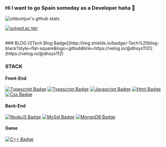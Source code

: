 ### Hi I want to go Spain someday as a Developer haha 👋

<!--
**ohbumjun/ohbumjun** is a ✨ _special_ ✨ repository because its `README.md` (this file) appears on your GitHub profile.

Here are some ideas to get you started:

- 🔭 I’m currently working on ...
- 🌱 I’m currently learning ...
- 👯 I’m looking to collaborate on ...
- 🤔 I’m looking for help with ...
- 💬 Ask me about ...
- 📫 How to reach me: ...
- 😄 Pronouns: ...
- ⚡ Fun fact: ...
-->

![ohbumjun's github stats](https://github-readme-stats.vercel.app/api?username=ohbumjun&show_icons=true)

[![solved.ac tier](http://mazassumnida.wtf/api/generate_badge?boj=dhsys112)](https://solved.ac/dhsys112)

<br/>
### BLOG
 [![Tech Blog Badge](http://img.shields.io/badge/-Tech%20blog-black?style=flat-square&logo=github&link=https://velog.io/@dhsys112)](https://velog.io/@dhsys112)

### STACK
#### Front-End
[![Typescript Badge](https://img.shields.io/badge/React-blue?style=flat-square&logo=react)](https://velog.io/@dhsys112)
[![Typescript Badge](https://img.shields.io/badge/Typescript-lightblue?style=flat-square&logo=typescript)](https://velog.io/@dhsys112)
[![Javascript Badge](https://img.shields.io/badge/Javascript-yellow?style=flat-square&logo=javascript)](https://velog.io/@dhsys112)
[![Html Badge](https://img.shields.io/badge/Html5-orange?style=flat-square&logo=Html5)](https://velog.io/@dhsys112)
[![Css Badge](https://img.shields.io/badge/Css-blue?style=flat-square&logo=Css3)](https://velog.io/@dhsys112)
<br/>
#### Back-End
[![NodeJS Badge](https://img.shields.io/badge/NodeJS-green?style=flat-square&logo=node.js)](https://velog.io/@dhsys112)
[![MySql Badge](https://img.shields.io/badge/MySql-lightgreen?style=flat-square&logo=MySQL)](https://velog.io/@dhsys112)
[![MongoDB Badge](https://img.shields.io/badge/MongoDB-darkgreen?style=flat-square&logo=MongoDB)](https://velog.io/@dhsys112)

#### Game
[![C++ Badge](https://img.shields.io/badge/C++-purple?style=flat-square&logo=c&link=https://velog.io/@dhsys112)](https://velog.io/@dhsys112)


